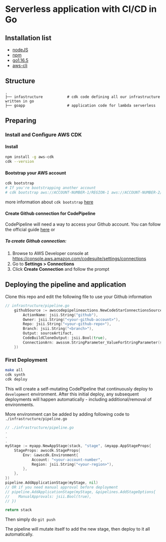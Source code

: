 # Serverless application with CI/CD in Go

## Installation list

- [nodeJS](https://nodejs.org/en/)
- [npm](https://www.npmjs.com/)
- [go1.16.5](https://golang.org/doc/install)
- [aws-cli](https://aws.amazon.com/cli/)

## Structure
```
.
├── infastructure           # cdk code defining all our infrastructure written in go
├── goapp                   # application code for lambda serverless 
```
## Preparing 

### Install and Configure AWS CDK

#### Install
```bash
npm install -g aws-cdk
cdk --version
```

#### Bootstrap your AWS account
```bash
cdk bootstrap 
# If you're bootstrapping another account
# cdk bootstrap aws://ACCOUNT-NUMBER-1/REGION-1 aws://ACCOUNT-NUMBER-2/REGION-2 ... 
```
more information about `cdk bootstrap` [here](https://docs.aws.amazon.com/cdk/latest/guide/bootstrapping.html)

#### Create Github connection for CodePipeline
CodePipeline will need a way to access your Github account. You can follow the official guide [here](https://docs.aws.amazon.com/dtconsole/latest/userguide/connections-update.html) or
##### To create Github connection:
1. Browse to AWS Developer console at https://console.aws.amazon.com/codesuite/settings/connections
2. Go to **Settings > Connections**
3. Click **Create Connection** and follow the prompt

## Deploying the pipeline and application

Clone this repo and edit the following file to use your Github information

```go
// infrastructure/pipeline.go
    githubSource := awscodepipelineactions.NewCodeStarConnectionsSourceAction(&awscodepipelineactions.CodeStarConnectionsSourceActionProps{
		ActionName: jsii.String("github"),
		Owner: jsii.String("<your-github-account>"),
		Repo: jsii.String("<your-github-repo>"),
		Branch: jsii.String("<branch>"),
		Output: sourceArtifact,
		CodeBuildCloneOutput: jsii.Bool(true),
		ConnectionArn: awsssm.StringParameter_ValueForStringParameter(stack, jsii.String("GITHUB_CONNECTOR_ARN"), nil),
	})
```


### First Deployment
```bash
make all
cdk synth
cdk deploy
```
This will create a self-mutating CodePipeline that continuously deploy to `development` environment. 
After this initial deploy, any subsequent deployments will happen automatically - including additional/removal of environments.

More environment can be added by adding following code to `./infrastructure/pipeline.go`

```go
// ./infrastructure/pipeline.go
.
.
.
myStage := myapp.NewAppStage(stack, "stage", &myapp.AppStageProps{
    StageProps: awscdk.StageProps{
        Env: &awscdk.Environment{
            Account: "<your-account-number",
            Region: jsii.String("<your-region>"),
        },
    },
})
pipeline.AddApplicationStage(myStage, nil)
// OR if you need manual approval before deployment
// pipeline.AddApplicationStage(myStage, &pipelines.AddStageOptions{
//    ManualApprovals: jsii.Bool(true),
// })

return stack
```

Then simply do `git push`

The pipeline will mutate itself to add the new stage, then deploy to it all automatically.


